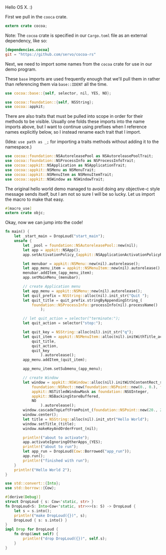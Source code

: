 Hello OS X. :)

First we pull in the `cooca` crate.

```rust
extern crate cocoa;
```

Note: The `cocoa` crate is specified in our `Cargo.toml` file as an external dependency,
like so:
```toml
[dependencies.cocoa]
git = "https://github.com/servo/cocoa-rs"
```

Next, we need to import some names from the `cocoa` crate for use in our demo program.

These `base` imports are used frequently enough that we'll pull them
in rather than referencing them via `base::IDENT` all the time.

```rust
use cocoa::base::{self, selector, nil, YES, NO};

use cocoa::foundation::{self, NSString};
use cocoa::appkit;
```

There are also traits that must be pulled into scope in order for
their methods to be visible. Usually one folds these imports into
the name imports above, but I want to continue using prefixes
when I reference names explicitly below, so I instead rename each
trait that I import.

(Idea: `use path as _;` for importing a traits methods without adding
it to the namespace.)

```rust
use cocoa::foundation::NSAutoreleasePool as NSAutoreleasePoolTrait;
use cocoa::foundation::NSProcessInfo as NSProcessInfoTrait;
use cocoa::appkit::NSApplication as NSApplicationTrait;
use cocoa::appkit::NSMenu as NSMenuTrait;
use cocoa::appkit::NSMenuItem as NSMenuItemTrait;
use cocoa::appkit::NSWindow as NSWindowTrait;
```

The original hello world demo managed to avoid doing any objective-c
style message sends itself, but I am not so sure I will be so lucky.
Let us import the macro to make that easy.

```rust
#[macro_use]
extern crate objc;
```

Okay, now we can jump into the code!


```rust
fn main() {
    let _start_main = DropLoud("start_main");
    unsafe {
        let _pool = foundation::NSAutoreleasePool::new(nil);
        let app = appkit::NSApp();
        app.setActivationPolicy_(appkit::NSApplicationActivationPolicyRegular);

        let menubar = appkit::NSMenu::new(nil).autorelease();
        let app_menu_item = appkit::NSMenuItem::new(nil).autorelease();
        menubar.addItem_(app_menu_item);
        app.setMainMenu_(menubar);

        // create Application menu
        let app_menu = appkit::NSMenu::new(nil).autorelease();
        let quit_prefix = NSString::alloc(nil).init_str("Quit ");
        let quit_title = quit_prefix.stringByAppendingString_(
            foundation::NSProcessInfo::processInfo(nil).processName()
                );

        // let quit_action = selector("terminate:");
        let quit_action = selector("stop:");

        let quit_key = NSString::alloc(nil).init_str("q");
        let quit_item = appkit::NSMenuItem::alloc(nil).initWithTitle_action_keyEquivalent_(
            quit_title,
            quit_action,
            quit_key
                ).autorelease();
        app_menu.addItem_(quit_item);

        app_menu_item.setSubmenu_(app_menu);

        // create Window
        let window = appkit::NSWindow::alloc(nil).initWithContentRect_styleMask_backing_defer_(
            foundation::NSRect::new(foundation::NSPoint::new(0., 0.), foundation::NSSize::new(200., 200.)),
            appkit::NSTitledWindowMask as foundation::NSUInteger,
            appkit::NSBackingStoreBuffered,
            NO
                ).autorelease();
        window.cascadeTopLeftFromPoint_(foundation::NSPoint::new(20., 20.));
        window.center();
        let title = NSString::alloc(nil).init_str("Hello World");
        window.setTitle_(title);
        window.makeKeyAndOrderFront_(nil);

        println!("about to activate");
        app.activateIgnoringOtherApps_(YES);
        println!("about to run");
        let app_run = DropLoud(Cow::Borrowed("app_run"));
        app.run();
        println!("finished with run");
    }
    println!("Hello World 2");
}

use std::convert::{Into};
use std::borrow::{Cow};

#[derive(Debug)]
struct DropLoud { s: Cow<'static, str> }
fn DropLoud<S: Into<Cow<'static, str>>>(s: S) -> DropLoud {
    let s = s.into();
    println!("make DropLoud({})", s);
    DropLoud { s: s.into() }
}  
impl Drop for DropLoud {
    fn drop(&mut self) {
        println!("drop DropLoud({})", self.s);
    }
}
```
